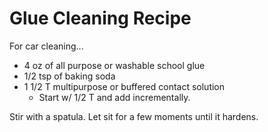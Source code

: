 # Glue Cleaning Recipe

For car cleaning...

* 4 oz of all purpose or washable school glue
* 1/2 tsp of baking soda
* 1 1/2 T multipurpose or buffered contact solution
  * Start w/ 1/2 T and add incrementally.

Stir with a spatula. Let sit for a few moments until it hardens.&#x20;
